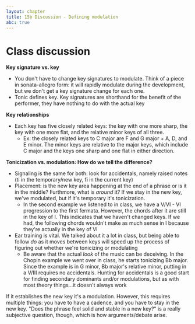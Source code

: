 ```yaml
---
layout: chapter
title: 15b Discussion - Defining modulation
abc: true
---
```


# Class discussion

**Key signature vs. key**
- You don't have to change key signatures to modulate. Think of a piece in sonata-allegro form: it will rapidly modulate during the development, but we don't get a key signature change for each one.
- Tonic defines key. Key signatures are shorthand for the benefit of the performer, they have nothing to do with the actual key

**Key relationships**
- Each key has five closely related keys: the key with one more sharp, the key with one more flat, and the relative minor keys of all three.
  - Ex: the closely related keys to C major are F and G major + A, D, and E minor. The minor keys are relative to the major keys, which include C major and the keys one sharp and one flat in either direction.

**Tonicization vs. modulation: How do we tell the difference?**
- Signaling is the same for both: look for accidentals, namely raised notes (ti in the temporary/new key, fi in the current key)
- Placement: is the new key area happening at the end of a phrase or is it in the middle? Furthmore, what is *around* it? If we stay in the new key, we've modulated, but if it's temporary it's tonicization.
  - In the second example we listened to in class, we have a V/VI - VI progression to the first fermata. However, the chords after it are still in the key of I. This indicates that we haven't changed keys. If we had, the following chords wouldn't make as much sense in I because they're actually in the key of VI
- Ear training is vital. We talked about it a lot in class, but being able to follow *do* as it moves between keys will speed up the process of figuring out whether we're tonicizing or modulating
  - Be aware that the actual *look* of the music can be deceiving. In the Chopin example we went over in class, he starts tonicizing Bb major. Since the example is in G minor, Bb major's relative minor, putting in a V/III requires no accidentals. Hunting for accidentals is a good start for finding secondary dominants and/or modulations, but as with most theory things...it doesn't always work

If it establishes the new key it's a modulation. However, this requires multiple things: you have to have a cadence, and you have to stay in the new key. "Does the phrase feel solid and stable in a new key?" is a really subjective question, though, which is how arguments/debate arise.

